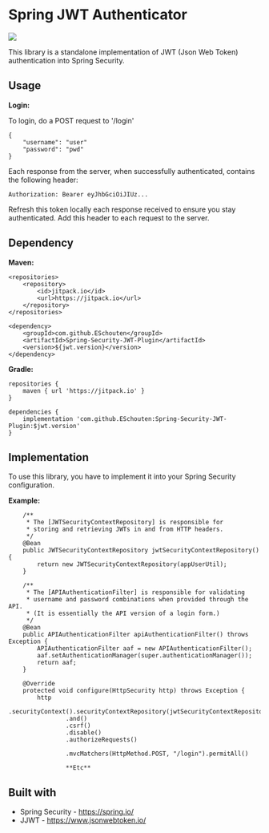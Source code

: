 # Spring JWT Authenticator
[![](https://jitpack.io/v/ESchouten/Spring-Security-JWT-Plugin.svg)](https://jitpack.io/#ESchouten/Spring-Security-JWT-Plugin)

This library is a standalone implementation of JWT (Json Web Token) authentication into Spring Security.
## Usage
**Login:**

To login, do a POST request to '/login'
```
{
    "username": "user"
    "password": "pwd"
}
```
Each response from the server, when successfully authenticated, contains the following header:
```
Authorization: Bearer eyJhbGciOiJIUz...
```
Refresh this token locally each response received to ensure you stay authenticated.
Add this header to each request to the server.
## Dependency
**Maven:**
```
<repositories>
    <repository>
    	<id>jitpack.io</id>
    	<url>https://jitpack.io</url>
	</repository>
</repositories>

<dependency>
    <groupId>com.github.ESchouten</groupId>
    <artifactId>Spring-Security-JWT-Plugin</artifactId>
    <version>${jwt.version}</version>
</dependency>
```
**Gradle:**
```
repositories {
	maven { url 'https://jitpack.io' }
}

dependencies {
	implementation 'com.github.ESchouten:Spring-Security-JWT-Plugin:$jwt.version'
}
```
## Implementation
To use this library, you have to implement it into your Spring Security configuration.

**Example:**
```
    /**
     * The [JWTSecurityContextRepository] is responsible for
     * storing and retrieving JWTs in and from HTTP headers.
     */
    @Bean
    public JWTSecurityContextRepository jwtSecurityContextRepository() {
        return new JWTSecurityContextRepository(appUserUtil);
    }

    /**
     * The [APIAuthenticationFilter] is responsible for validating
     * username and password combinations when provided through the API.
     * (It is essentially the API version of a login form.)
     */
    @Bean
    public APIAuthenticationFilter apiAuthenticationFilter() throws Exception {
        APIAuthenticationFilter aaf = new APIAuthenticationFilter();
        aaf.setAuthenticationManager(super.authenticationManager());
        return aaf;
    }

    @Override
    protected void configure(HttpSecurity http) throws Exception {
        http
                .securityContext().securityContextRepository(jwtSecurityContextRepository())
                .and()
                .csrf()
                .disable()
                .authorizeRequests()

                .mvcMatchers(HttpMethod.POST, "/login").permitAll()
                
                **Etc**
```
## Built with
* Spring Security - https://spring.io/
* JJWT - https://www.jsonwebtoken.io/
